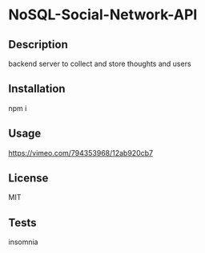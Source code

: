 # NoSQL-Social-Network-API

## Description

backend server to collect and store thoughts and users

## Installation
npm i

## Usage

https://vimeo.com/794353968/12ab920cb7


## License

MIT

## Tests
insomnia




